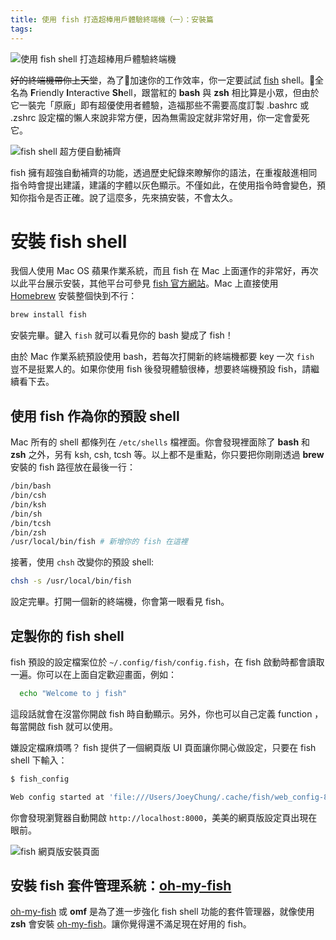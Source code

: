 ```yaml
---
title: 使用 fish 打造超棒用戶體驗終端機（一）：安裝篇
tags:
---
```


![使用 fish shell 打造超棒用戶體驗終端機](banner-fish.svg)

~~好的終端機帶你上天堂~~，為了加速你的工作效率，你一定要試試 [fish](https://fishshell.com/) shell。全名為 **F**riendly **I**nteractive **Sh**ell，跟當紅的 **bash** 與 **zsh** 相比算是小眾，但由於它一裝完「原廠」即有超優使用者體驗，造福那些不需要高度訂製 .bashrc 或 .zshrc 設定檔的懶人來說非常方便，因為無需設定就非常好用，你一定會愛死它。

<!-- more -->

![fish shell 超方便自動補齊](fish-autocomplete-demo.gif)

fish 擁有超強自動補齊的功能，透過歷史紀錄來瞭解你的語法，在重複敲進相同指令時會提出建議，建議的字體以灰色顯示。不僅如此，在使用指令時會變色，預知你指令是否正確。說了這麼多，先來搞安裝，不會太久。

# 安裝 fish shell

我個人使用 Mac OS 蘋果作業系統，而且 fish 在 Mac 上面運作的非常好，再次以此平台展示安裝，其他平台可參見 [fish 官方網站](https://fishshell.com/)。Mac 上直接使用 [Homebrew](https://brew.sh/) 安裝整個快到不行：

```sh
brew install fish
```

安裝完畢。鍵入 `fish` 就可以看見你的 bash 變成了 fish！

由於 Mac 作業系統預設使用 bash，若每次打開新的終端機都要 key 一次 `fish` 豈不是挺累人的。如果你使用 fish 後發現體驗很棒，想要終端機預設 fish，請繼續看下去。

## 使用 fish 作為你的預設 shell

Mac 所有的 shell 都條列在 `/etc/shells` 檔裡面。你會發現裡面除了 **bash** 和 **zsh** 之外，另有 ksh, csh, tcsh 等。以上都不是重點，你只要把你剛剛透過 **brew** 安裝的 fish 路徑放在最後一行：

```sh
/bin/bash
/bin/csh
/bin/ksh
/bin/sh
/bin/tcsh
/bin/zsh
/usr/local/bin/fish # 新增你的 fish 在這裡
```

接著，使用 `chsh` 改變你的預設 shell:

```sh
chsh -s /usr/local/bin/fish
```

設定完畢。打開一個新的終端機，你會第一眼看見 fish。

## 定製你的 fish shell

fish 預設的設定檔案位於 `~/.config/fish/config.fish`，在 fish 啟動時都會讀取一遍。你可以在上面自定歡迎畫面，例如：

```sh
  echo "Welcome to j fish"
```

這段話就會在沒當你開啟 fish 時自動顯示。另外，你也可以自己定義 function ，每當開啟 fish 就可以使用。

嫌設定檔麻煩嗎？ fish 提供了一個網頁版 UI 頁面讓你開心做設定，只要在 fish shell 下輸入：

```sh
$ fish_config

Web config started at 'file:///Users/JoeyChung/.cache/fish/web_config-8TAAZN.html'. Hit enter to stop.
```

你會發現瀏覽器自動開啟 `http://localhost:8000`，美美的網頁版設定頁出現在眼前。

![fish 網頁版安裝頁面](fish-config-page.jpg)

## 安裝 fish 套件管理系統：[oh-my-fish](https://github.com/oh-my-fish/oh-my-fish)

[oh-my-fish](https://github.com/oh-my-fish/oh-my-fish) 或 **omf** 是為了進一步強化 fish shell 功能的套件管理器，就像使用 **zsh** 會安裝 [oh-my-fish](https://github.com/robbyrussell/oh-my-zsh)。讓你覺得還不滿足現在好用的 fish。

